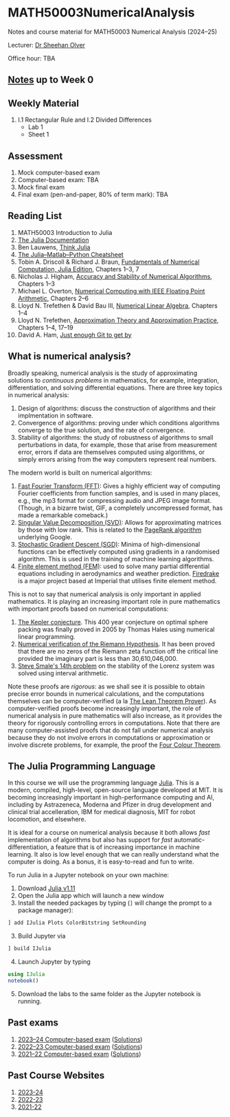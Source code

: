 # MATH50003NumericalAnalysis
Notes and course material for MATH50003 Numerical Analysis (2024–25)

Lecturer: [Dr Sheehan Olver](https://www.ma.imperial.ac.uk/~solver/)

Office hour: TBA

## [Notes](https://github.com/Imperial-MATH50003/MATH50003NumericalAnalysis/raw/main/notes/notes.pdf) up to Week 0

## Weekly Material

1. I.1 Rectangular Rule and I.2 Divided Differences
   - Lab 1
   - Sheet 1


## Assessment

1. Mock computer-based exam
2. Computer-based exam: TBA
1. Mock final exam
5. Final exam (pen-and-paper, 80% of term mark): TBA


## Reading List

1. MATH50003 Introduction to Julia
4. [The Julia Documentation](https://docs.julialang.org)
6. Ben Lauwens, [Think Julia](https://benlauwens.github.io/ThinkJulia.jl/latest/book)
5. [The Julia–Matlab–Python Cheatsheet](https://cheatsheets.quantecon.org)
2. Tobin A. Driscoll & Richard J. Braun, [Fundamentals of Numerical Computation, Julia Edition](https://tobydriscoll.net/fnc-julia/linsys/overview.html), Chapters 1–3, 7
2. Nicholas J. Higham, [Accuracy and Stability of Numerical Algorithms](https://epubs.siam.org/doi/book/10.1137/1.9780898718027?mobileUi=0), Chapters 1–3
1. Michael L. Overton, [Numerical Computing with IEEE Floating Point Arithmetic](https://epubs.siam.org/doi/book/10.1137/1.9780898718072), Chapters 2–6
2. Lloyd N. Trefethen & David Bau III, [Numerical Linear Algebra](https://my.siam.org/Store/Product/viewproduct/?ProductId=950/&ct=c257a1956367c57b599612fbf383d0d3c674af4f9181d827444b5cdaca95b0686d6d20467a7c1e3290fb5b31c310ce74f5b2ede375934b844b1171bc734358e2), Chapters 1–4
3. Lloyd N. Trefethen, [Approximation Theory and Approximation Practice](https://people.maths.ox.ac.uk/trefethen/ATAP/ATAPfirst6chapters.pdf), Chapters 1–4, 17–19
7. David A. Ham, [Just enough Git to get by](https://object-oriented-python.github.io/a2_git.html)


## What is numerical analysis?

Broadly speaking, numerical analysis is the study of approximating
solutions to _continuous problems_ in mathematics, for example, integration, differentiation,
and solving differential equations. There are three key topics in numerical analysis:

1. Design of algorithms: discuss the construction of algorithms and their implmentation in
software.
2. Convergence of algorithms: proving under which conditions algorithms converge to the
true solution, and the rate of convergence.
3. Stability of algorithms: the study of robustness of algorithms to small perturbations in
data, for example, those that arise from measurement error, errors if data are themselves computed using
algorithms, or simply errors arising from the way computers represent real numbers.

The modern world is built on numerical algorithms:


1. [Fast Fourier Transform (FFT)](https://en.wikipedia.org/wiki/Fast_Fourier_transform): Gives a highly efficient way of computing Fourier  coefficients from function samples,
and is used in many places, e.g., the mp3 format for compressing audio and JPEG image format.
(Though, in a bizarre twist, GIF, a completely uncompressed format, has made a remarkable comeback.)
2. [Singular Value Decomposition (SVD)](https://en.wikipedia.org/wiki/Singular_value_decomposition): Allows for approximating matrices by those with low rank. This is related to the [PageRank algorithm](https://en.wikipedia.org/wiki/PageRank) underlying Google.
3. [Stochastic Gradient Descent (SGD)](https://en.wikipedia.org/wiki/Stochastic_gradient_descent): Minima of high-dimensional functions can be effectively computed using gradients
in a randomised algorithm. This is used in the training of machine learning algorithms.
4. [Finite element method (FEM)](https://en.wikipedia.org/wiki/Finite_element_method):
used to solve many partial differential equations including  in aerodynamics and
weather prediction. [Firedrake](https://firedrakeproject.org) is a major project based at
Imperial that utilises finite element method.


This is not to say that numerical analysis is only important in applied mathematics.
It is playing an increasing important role in pure mathematics with important proofs based on numerical computations:

1. [The Kepler conjecture](https://en.wikipedia.org/wiki/Kepler_conjecture). This 400 year conjecture on optimal sphere packing
was finally proved in 2005 by Thomas Hales using numerical linear programming.
2. [Numerical verification of the Riemann Hypothesis](https://en.wikipedia.org/wiki/Riemann_hypothesis#Numerical_calculations).
It has been proved that there are no zeros of the Riemann zeta function off the critical line provided the imaginary part is
less than 30,610,046,000.
3. [Steve Smale's 14th problem](https://en.wikipedia.org/wiki/Lorenz_system) on the stability of the Lorenz system was solved
using interval arithmetic.

Note these proofs are _rigorous_: as we shall see it is possible to obtain precise error bounds in numerical
calculations, and the computations themselves can be computer-verified
(a la [The Lean Theorem Prover](https://leanprover.github.io)).
As computer-verified proofs become increasingly important, the role of numerical analysis in
pure mathematics will also increase, as it provides the theory for rigorously controlling errors in
computations. Note that there are many computer-assisted proofs that do not fall under numerical analysis because
they do not involve errors in computations or approximation or involve discrete problems, for
example, the proof the [Four Colour Theorem](https://en.wikipedia.org/wiki/Four_color_theorem).

## The Julia Programming Language

In this course we will use the programming language [Julia](https://julialang.org). This is a modern, compiled, high-level,
open-source language developed at MIT. It is becoming increasingly important in high-performance computing and
AI, including by Astrazeneca, Moderna and Pfizer in drug development and clinical trial accelleration, IBM for medical diagnosis, MIT for robot
locomotion, and elsewhere.

It is ideal for a course on numerical analysis because it both allows
_fast_ implementation of algorithms but also has support for _fast_ automatic-differentiation, a feature
that is of increasing importance in machine learning. It also is low level enough that we can
really understand what the computer is doing. As a bonus, it is easy-to-read and fun to write.

To run Julia in a Jupyter notebook on your own machine:

1. Download [Julia v1.11](https://julialang.org/downloads/)
2. Open the Julia app which will launch a new window
3. Install the needed packages by typing (`]` will change the prompt to a package manager):
```julia
] add IJulia Plots ColorBitstring SetRounding
```
3. Build Jupyter via
```julia
] build IJulia
```
4. Launch Jupyter by typing
```julia
using IJulia
notebook()
```
5. Download the labs to the same folder as the Jupyter notebook is running.

## Past exams

1. [2023–24 Computer-based exam](https://github.com/Imperial-MATH50003/MATH50003NumericalAnalysis/blob/main/exams/computerexam2324.ipynb) ([Solutions](https://github.com/Imperial-MATH50003/MATH50003NumericalAnalysis/blob/main/exams/computerexam2324s.ipynb))
1. [2022–23 Computer-based exam](https://github.com/Imperial-MATH50003/MATH50003NumericalAnalysis/blob/main/exams/computerexam2223.ipynb) ([Solutions](https://github.com/Imperial-MATH50003/MATH50003NumericalAnalysis/blob/main/exams/computerexam2223s.ipynb))
2. [2021–22 Computer-based exam](https://github.com/Imperial-MATH50003/MATH50003NumericalAnalysis/blob/main/exams/computerexam2122.ipynb) ([Solutions](https://github.com/Imperial-MATH50003/MATH50003NumericalAnalysis/blob/main/exams/computerexam2122s.ipynb))

## Past Course Websites

1. [2023-24](https://github.com/Imperial-MATH50003/MATH50003NumericalAnalysis2023-24)
2. [2022-23](https://github.com/Imperial-MATH50003/MATH50003NumericalAnalysis2022-23)
3. [2021-22](https://github.com/Imperial-MATH50003/MATH50003NumericalAnalysis2021-22)

